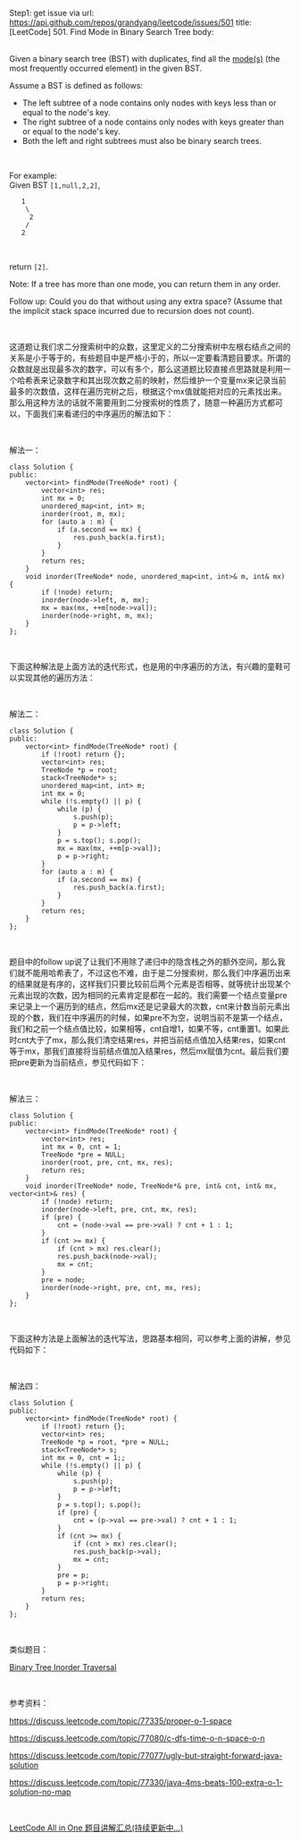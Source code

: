 Step1: get issue via url: https://api.github.com/repos/grandyang/leetcode/issues/501 
 title:[LeetCode] 501. Find Mode in Binary Search Tree 
 body:  
  

Given a binary search tree (BST) with duplicates, find all the [mode(s)](https://en.wikipedia.org/wiki/Mode_\(statistics\)) (the most frequently occurred element) in the given BST.

Assume a BST is defined as follows:

  * The left subtree of a node contains only nodes with keys less than or equal to the node's key.
  * The right subtree of a node contains only nodes with keys greater than or equal to the node's key.
  * Both the left and right subtrees must also be binary search trees.



 

For example:  
Given BST `[1,null,2,2]`,
    
    
       1
        \
         2
        /
       2
    

 

return `[2]`.

Note: If a tree has more than one mode, you can return them in any order.

Follow up: Could you do that without using any extra space? (Assume that the implicit stack space incurred due to recursion does not count).

 

这道题让我们求二分搜索树中的众数，这里定义的二分搜索树中左根右结点之间的关系是小于等于的，有些题目中是严格小于的，所以一定要看清题目要求。所谓的众数就是出现最多次的数字，可以有多个，那么这道题比较直接点思路就是利用一个哈希表来记录数字和其出现次数之前的映射，然后维护一个变量mx来记录当前最多的次数值，这样在遍历完树之后，根据这个mx值就能把对应的元素找出来。那么用这种方法的话就不需要用到二分搜索树的性质了，随意一种遍历方式都可以，下面我们来看递归的中序遍历的解法如下：

 

解法一：
    
    
    class Solution {
    public:
        vector<int> findMode(TreeNode* root) {
            vector<int> res;
            int mx = 0;
            unordered_map<int, int> m; 
            inorder(root, m, mx);
            for (auto a : m) {
                if (a.second == mx) {
                    res.push_back(a.first);
                }
            }
            return res;
        }
        void inorder(TreeNode* node, unordered_map<int, int>& m, int& mx) {
            if (!node) return;
            inorder(node->left, m, mx);
            mx = max(mx, ++m[node->val]);
            inorder(node->right, m, mx);
        }
    };

 

下面这种解法是上面方法的迭代形式，也是用的中序遍历的方法，有兴趣的童鞋可以实现其他的遍历方法：

 

解法二：
    
    
    class Solution {
    public:
        vector<int> findMode(TreeNode* root) {
            if (!root) return {};
            vector<int> res;
            TreeNode *p = root;
            stack<TreeNode*> s;
            unordered_map<int, int> m;
            int mx = 0;
            while (!s.empty() || p) {
                while (p) {
                    s.push(p);
                    p = p->left;
                }
                p = s.top(); s.pop();
                mx = max(mx, ++m[p->val]);
                p = p->right;
            }
            for (auto a : m) {
                if (a.second == mx) {
                    res.push_back(a.first);
                }
            }
            return res;
        }
    };

 

题目中的follow up说了让我们不用除了递归中的隐含栈之外的额外空间，那么我们就不能用哈希表了，不过这也不难，由于是二分搜索树，那么我们中序遍历出来的结果就是有序的，这样我们只要比较前后两个元素是否相等，就等统计出现某个元素出现的次数，因为相同的元素肯定是都在一起的。我们需要一个结点变量pre来记录上一个遍历到的结点，然后mx还是记录最大的次数，cnt来计数当前元素出现的个数，我们在中序遍历的时候，如果pre不为空，说明当前不是第一个结点，我们和之前一个结点值比较，如果相等，cnt自增1，如果不等，cnt重置1。如果此时cnt大于了mx，那么我们清空结果res，并把当前结点值加入结果res，如果cnt等于mx，那我们直接将当前结点值加入结果res，然后mx赋值为cnt。最后我们要把pre更新为当前结点，参见代码如下：

 

解法三：
    
    
    class Solution {
    public:
        vector<int> findMode(TreeNode* root) {
            vector<int> res;
            int mx = 0, cnt = 1;
            TreeNode *pre = NULL;
            inorder(root, pre, cnt, mx, res);
            return res;
        }
        void inorder(TreeNode* node, TreeNode*& pre, int& cnt, int& mx, vector<int>& res) {
            if (!node) return;
            inorder(node->left, pre, cnt, mx, res);
            if (pre) {
                cnt = (node->val == pre->val) ? cnt + 1 : 1;
            }
            if (cnt >= mx) {
                if (cnt > mx) res.clear();
                res.push_back(node->val);
                mx = cnt;
            } 
            pre = node;
            inorder(node->right, pre, cnt, mx, res);
        }
    };

 

下面这种方法是上面解法的迭代写法，思路基本相同，可以参考上面的讲解，参见代码如下：

 

解法四：
    
    
    class Solution {
    public:
        vector<int> findMode(TreeNode* root) {
            if (!root) return {};
            vector<int> res;
            TreeNode *p = root, *pre = NULL;
            stack<TreeNode*> s;
            int mx = 0, cnt = 1;;
            while (!s.empty() || p) {
                while (p) {
                    s.push(p);
                    p = p->left;
                }
                p = s.top(); s.pop();
                if (pre) {
                    cnt = (p->val == pre->val) ? cnt + 1 : 1;
                }
                if (cnt >= mx) {
                    if (cnt > mx) res.clear();
                    res.push_back(p->val);
                    mx = cnt;
                }
                pre = p;
                p = p->right;
            }
            return res;
        }
    };

 

类似题目：

[Binary Tree Inorder Traversal](http://www.cnblogs.com/grandyang/p/4297300.html)

 

参考资料：

<https://discuss.leetcode.com/topic/77335/proper-o-1-space>

<https://discuss.leetcode.com/topic/77080/c-dfs-time-o-n-space-o-n>

<https://discuss.leetcode.com/topic/77077/ugly-but-straight-forward-java-solution>

<https://discuss.leetcode.com/topic/77330/java-4ms-beats-100-extra-o-1-solution-no-map>

 

[LeetCode All in One 题目讲解汇总(持续更新中...)](http://www.cnblogs.com/grandyang/p/4606334.html)
